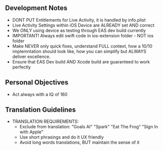 ## Development Notes

- DONT PUT Entitlements for Live Activity, it is handled by info.plist
- Live Activity Settings within iOS Device are ALREADY set AND correct
- We ONLY using device as testing through EAS dev build currently
- IMPORTANT! Always edit swift code in ios-extension folder - NOT ios folder
- Make NEVER only quick fixes, understand FULL context, how a 10/10 implemntation should look like, how you can simplify but ALWAYS deliver excellence.
- Ensure that EAS Dev build AND Xcode build are guaranteed to work perfectly

## Personal Objectives

- Act always with a IQ of 160

## Translation Guidelines

- TRANSLATION REQUIREMENTS:
  - Exclude from translation: "Goals AI" "Spark" "Eat The Frog" "Sign In with Apple"
  - Use short phrasings and do it UX friendly
  - Avoid long words translations, BUT maintain the sense of it